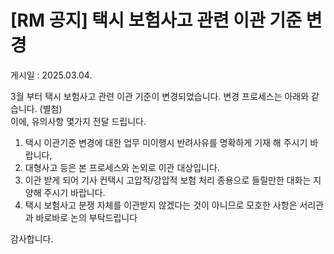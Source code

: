 # [RM 공지] 택시 보험사고 관련 이관 기준 변경

게시일 : 2025.03.04.

3월 부터 택시 보험사고 관련 이관 기준이 변경되었습니다. 변경 프로세스는 아래와 같습니다. (별첨)  
이에, 유의사항 몇가지 전달 드립니다.

1. 택시 이관기준 변경에 대한 업무 미이행시 반려사유를 명확하게 기재 해 주시기 바랍니다,  
2. 대형사고 등은 본 프로세스와 논외로 이관 대상입니다.  
3. 이관 받게 되어 기사 컨택시 고압적/강압적 보험 처리 종용으로 들릴만한 대화는 지양해 주시기 바랍니다.  
4. 택시 보험사고 분쟁 자체를 이관받지 않겠다는 것이 아니므로 모호한 사항은 서리관과 바로바로 논의 부탁드립니다

감사합니다.